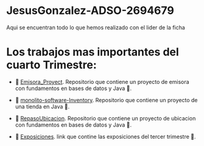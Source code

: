 # JesusGonzalez-ADSO-2694679
Aqui se encuentran todo lo que hemos realizado con el lider de la ficha 

# Los  trabajos mas importantes del cuarto Trimestre:

* 📁 [Emisora_Proyect](https://github.com/Y-S-500/Emisora_Proyect).
Repositorio que contiene un proyecto de emisora con fundamentos en bases de datos y Java 🧮.

* 📁 [monolito-software-Inventory](https://github.com/Y-S-500/monolito-software-Inventory).
Repositorio que contiene un proyecto de una tienda en Java 💾.

* 📁 [RepasoUbicacion](https://github.com/Y-S-500/RepasoUbicacion).
Repositorio que contiene un proyecto de ubicacion con fundamentos en bases de datos y Java 💾.

* 📁 [Exposiciones](https://github.com/Y-S-500/JesusGonzalez-ADSO-2694679/tree/443411a02c596f1832195f139c59ea95a76a7067/Exposici%C3%B3n).
link que contine las exposiciones del tercer trimestre   💾.

